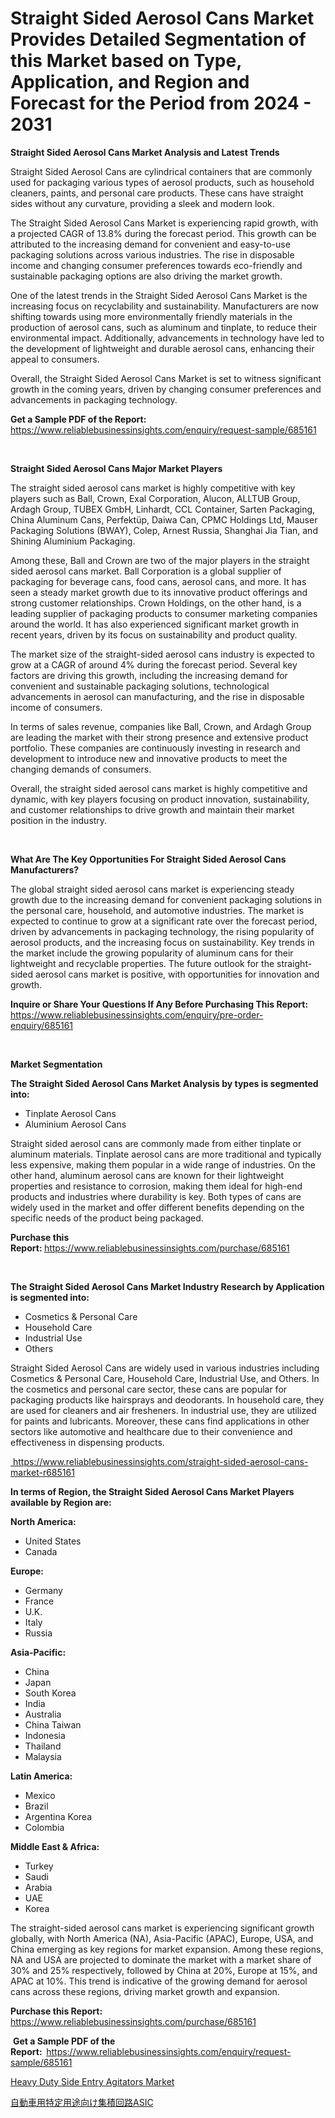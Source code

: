 <p><h1>Straight Sided Aerosol Cans Market Provides Detailed Segmentation of this Market based on Type, Application, and Region and Forecast for the Period from 2024 - 2031</h1></p><p><strong>Straight Sided Aerosol Cans Market Analysis and Latest Trends</strong></p>
<p><p>Straight Sided Aerosol Cans are cylindrical containers that are commonly used for packaging various types of aerosol products, such as household cleaners, paints, and personal care products. These cans have straight sides without any curvature, providing a sleek and modern look.</p><p>The Straight Sided Aerosol Cans Market is experiencing rapid growth, with a projected CAGR of 13.8% during the forecast period. This growth can be attributed to the increasing demand for convenient and easy-to-use packaging solutions across various industries. The rise in disposable income and changing consumer preferences towards eco-friendly and sustainable packaging options are also driving the market growth.</p><p>One of the latest trends in the Straight Sided Aerosol Cans Market is the increasing focus on recyclability and sustainability. Manufacturers are now shifting towards using more environmentally friendly materials in the production of aerosol cans, such as aluminum and tinplate, to reduce their environmental impact. Additionally, advancements in technology have led to the development of lightweight and durable aerosol cans, enhancing their appeal to consumers.</p><p>Overall, the Straight Sided Aerosol Cans Market is set to witness significant growth in the coming years, driven by changing consumer preferences and advancements in packaging technology.</p></p>
<p><strong>Get a Sample PDF of the Report:&nbsp;</strong> <a href="https://www.reliablebusinessinsights.com/enquiry/request-sample/685161">https://www.reliablebusinessinsights.com/enquiry/request-sample/685161</a></p>
<p>&nbsp;</p>
<p><strong>Straight Sided Aerosol Cans Major Market Players</strong></p>
<p><p>The straight sided aerosol cans market is highly competitive with key players such as Ball, Crown, Exal Corporation, Alucon, ALLTUB Group, Ardagh Group, TUBEX GmbH, Linhardt, CCL Container, Sarten Packaging, China Aluminum Cans, Perfektüp, Daiwa Can, CPMC Holdings Ltd, Mauser Packaging Solutions (BWAY), Colep, Arnest Russia, Shanghai Jia Tian, and Shining Aluminium Packaging.</p><p>Among these, Ball and Crown are two of the major players in the straight sided aerosol cans market. Ball Corporation is a global supplier of packaging for beverage cans, food cans, aerosol cans, and more. It has seen a steady market growth due to its innovative product offerings and strong customer relationships. Crown Holdings, on the other hand, is a leading supplier of packaging products to consumer marketing companies around the world. It has also experienced significant market growth in recent years, driven by its focus on sustainability and product quality.</p><p>The market size of the straight-sided aerosol cans industry is expected to grow at a CAGR of around 4% during the forecast period. Several key factors are driving this growth, including the increasing demand for convenient and sustainable packaging solutions, technological advancements in aerosol can manufacturing, and the rise in disposable income of consumers.</p><p>In terms of sales revenue, companies like Ball, Crown, and Ardagh Group are leading the market with their strong presence and extensive product portfolio. These companies are continuously investing in research and development to introduce new and innovative products to meet the changing demands of consumers.</p><p>Overall, the straight sided aerosol cans market is highly competitive and dynamic, with key players focusing on product innovation, sustainability, and customer relationships to drive growth and maintain their market position in the industry.</p></p>
<p>&nbsp;</p>
<p><strong>What Are The Key Opportunities For Straight Sided Aerosol Cans Manufacturers?</strong></p>
<p><p>The global straight sided aerosol cans market is experiencing steady growth due to the increasing demand for convenient packaging solutions in the personal care, household, and automotive industries. The market is expected to continue to grow at a significant rate over the forecast period, driven by advancements in packaging technology, the rising popularity of aerosol products, and the increasing focus on sustainability. Key trends in the market include the growing popularity of aluminum cans for their lightweight and recyclable properties. The future outlook for the straight-sided aerosol cans market is positive, with opportunities for innovation and growth.</p></p>
<p><strong>Inquire or Share Your Questions If Any Before Purchasing This Report:</strong> <a href="https://www.reliablebusinessinsights.com/enquiry/pre-order-enquiry/685161">https://www.reliablebusinessinsights.com/enquiry/pre-order-enquiry/685161</a></p>
<p>&nbsp;</p>
<p><strong>Market Segmentation</strong></p>
<p><strong>The Straight Sided Aerosol Cans Market Analysis by types is segmented into:</strong></p>
<p><ul><li>Tinplate Aerosol Cans</li><li>Aluminium Aerosol Cans</li></ul></p>
<p><p>Straight sided aerosol cans are commonly made from either tinplate or aluminum materials. Tinplate aerosol cans are more traditional and typically less expensive, making them popular in a wide range of industries. On the other hand, aluminum aerosol cans are known for their lightweight properties and resistance to corrosion, making them ideal for high-end products and industries where durability is key. Both types of cans are widely used in the market and offer different benefits depending on the specific needs of the product being packaged.</p></p>
<p><strong>Purchase this Report:&nbsp;</strong><a href="https://www.reliablebusinessinsights.com/purchase/685161">https://www.reliablebusinessinsights.com/purchase/685161</a></p>
<p>&nbsp;</p>
<p><strong>The Straight Sided Aerosol Cans Market Industry Research by Application is segmented into:</strong></p>
<p><ul><li>Cosmetics & Personal Care</li><li>Household Care</li><li>Industrial Use</li><li>Others</li></ul></p>
<p><p>Straight Sided Aerosol Cans are widely used in various industries including Cosmetics & Personal Care, Household Care, Industrial Use, and Others. In the cosmetics and personal care sector, these cans are popular for packaging products like hairsprays and deodorants. In household care, they are used for cleaners and air fresheners. In industrial use, they are utilized for paints and lubricants. Moreover, these cans find applications in other sectors like automotive and healthcare due to their convenience and effectiveness in dispensing products.</p></p>
<p><a href="https://www.reliablebusinessinsights.com/straight-sided-aerosol-cans-market-r685161">&nbsp;https://www.reliablebusinessinsights.com/straight-sided-aerosol-cans-market-r685161</a></p>
<p><strong>In terms of Region, the Straight Sided Aerosol Cans Market Players available by Region are:</strong></p>
<p>
    <p> <strong> North America: </strong>
        <ul>
            <li>United States</li>
            <li>Canada</li>
        </ul>
        </p> 
    <p> <strong> Europe: </strong>
        <ul>
            <li>Germany</li>
            <li>France</li>
            <li>U.K.</li>
            <li>Italy</li>
            <li>Russia</li>
        </ul>
        </p> 
    <p> <strong> Asia-Pacific: </strong>
        <ul>
            <li>China</li>
            <li>Japan</li>
            <li>South Korea</li>
            <li>India</li>
            <li>Australia</li>
            <li>China Taiwan</li>
            <li>Indonesia</li>
            <li>Thailand</li>
            <li>Malaysia</li>
        </ul>
        </p> 
    <p> <strong> Latin America: </strong>
        <ul>
            <li>Mexico</li>
            <li>Brazil</li>
            <li>Argentina Korea</li>
            <li>Colombia</li>
        </ul>
        </p> 
    <p> <strong> Middle East & Africa: </strong>
        <ul>
            <li>Turkey</li>
            <li>Saudi</li>
            <li>Arabia</li>
            <li>UAE</li>
            <li>Korea</li>
        </ul>
    </p>
    </p>
<p><p>The straight-sided aerosol cans market is experiencing significant growth globally, with North America (NA), Asia-Pacific (APAC), Europe, USA, and China emerging as key regions for market expansion. Among these regions, NA and USA are projected to dominate the market with a market share of 30% and 25% respectively, followed by China at 20%, Europe at 15%, and APAC at 10%. This trend is indicative of the growing demand for aerosol cans across these regions, driving market growth and expansion.</p></p>
<p><strong>Purchase this Report: </strong><a href="https://www.reliablebusinessinsights.com/purchase/685161">https://www.reliablebusinessinsights.com/purchase/685161</a></p>
<p>&nbsp;<strong>Get a Sample PDF of the Report:&nbsp;&nbsp;</strong><a href="https://www.reliablebusinessinsights.com/enquiry/request-sample/685161">https://www.reliablebusinessinsights.com/enquiry/request-sample/685161</a></p>
<p><strong></strong></p>
<p><p><a href="https://github.com/lorenzaSchmeler/Market-Research-Report-List-1/blob/main/heavy-duty-side-entry-agitators-market.md">Heavy Duty Side Entry Agitators Market</a></p><p><a href="https://github.com/vlcostes/Market-Research-Report-List-2/blob/main/5137355123426.md">自動車用特定用途向け集積回路ASIC</a></p></p>